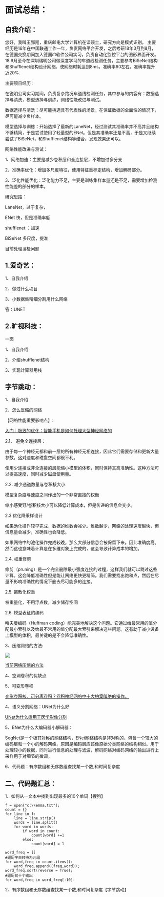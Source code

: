 面试总结：
====================================


自我介绍：
-----------

您好，我叫王郅翔，重庆邮电大学计算机在读硕士，研究方向是模式识别。
主要经历是16年在中国联通工作一年，负责网络平台开发，之后考研18年3月到8月，在德国交换期间加入德国ift软件公司实习，负责自动化监控平台的图形界面开发。
18.9月至今在深圳瑞明公司做深度学习的车道线检测任务，主要参考BiSeNet结构和Shufflenet结构设计网络，使网络时耗达到8ms。准确率90左右。准确率提升近20%.


主要项目经历：

在锐明公司实习期间，负责复杂路况车道线检测任务，其中参与的内容有：数据选择与清洗，模型选择与训练，网络性能改进与测试。

数据选择与清洗：尽可能挑选具有代表性的场景，在保证数据的全面性的情况下，尽可能减少负样本。

模型选择与训练：开始选择了最新的LaneNet，经过测试其准确率并不高并且结构不够精简，于是尝试使用了轻量型的ENet。但是其准确率还是不高，于是又继续尝试了BiSeNet，和Shufflenet结构等结合，发现效果还可以。

网络性能改进与测试：

1、网络加速：主要是减少卷积层和全连接层，不增加过多分支

2、准确率优化：增加多尺度特征，使用特征重标定结构，增加解码部分。

3、泛化性能优化：泛化能力不足，主要是训练集样本量还是不足，需要增加检测性能差的部分的样本。




研究思路：

LaneNet，过于复杂，

ENet 快，但是准确率低

shufflenet ：加速

BiSeNet 多尺度，提准

目前处理误检问题


1.爱奇艺：
-------------------------------------

1、自我介绍

2、做过什么项目

3、小数据集精细分割用什么网络

答：UNET


2.旷视科技：
-------------------------------------

一面

1、自我介绍

2、介绍shufflenet结构

3、实现计算器用栈



字节跳动：
---------------------------------

1、自我介绍

2、怎么压缩的网络



【网络性能重要影响点】：

[入门｜极致的优化：智能手机是如何处理大型神经网络的](http://baijiahao.baidu.com/s?id=1599725448621187064&wfr=spider&for=pc)

2.1、 避免全连接层：

由于每一个神经元都和前一层的所有神经元相连接，因此它们需要存储和更新大量参数，这对速度和磁盘空间都很不利。

使用少连接或非全连接的层能缩小模型的体积，同时保持其高准确性。这种方法可以提高速度，同时减少磁盘使用量。

2.2. 减少通道数量与卷积核大小

模型复杂度与速度之间作出的一个非常直接的权衡

缩小感受野/卷积核大小可以降低计算成本，但是传递的信息会变少。

2.3 优化降采样设计

如果池化操作较早完成，数据的维数会减少。维数越少，网络的处理速度越快，但信息量会减少，准确性也会降低。

如果网络中的池化操作完成较晚，那么大部分信息会被保留下来，因此准确度高。然而这也意味着计算是在多维对象上完成的，这会导致计算成本的增加。

2.4. 权重修剪

修剪（pruning）是一个完全删除最小强度连接的过程，这样我们就可以跳过这些计算。这会降低准确性但是能让网络更快更精简。我们需要找出饱和点，然后在尽量不影响准确性的情况下删去尽可能多的连接。

2.5. 离散化权重

权重量化，不用浮点数，减少储存空间

2.6. 模型表征的编码

哈夫曼编码（Huffman coding）能完美地解决这个问题。它通过给最常用的值分配最小索引以及给最不常用的值分配最大索引来解决这些问题。这有助于减小设备上模型的体积，最关键的是不会降低准确性。



3、压缩网络的方法:

![](http://5b0988e595225.cdn.sohucs.com/images/20180424/e0c25317aa744b4ca822418349d02063.jpeg)



[当前网络压缩的方法](https://www.sohu.com/a/229279060_500659)

4、空洞卷积的优缺点

5、可变形卷积

[变形卷积核、可分离卷积？卷积神经网络中十大拍案叫绝的操作。](https://www.leiphone.com/news/201708/0rQBSwPO62IBhRxV.html)

4、语义分割网络：UNet为什么好

[UNet为什么适用于医学影像分割](https://www.zhihu.com/question/269914775)

5、ENet为什么大编码器小解码器：

SegNet是一个极其对称的网络结构，ENet网络结构是非对称的，包含一个较大的编码层和一个小的解码网络。原因是编码层应该像原始分类网络的结构相似。用于处理较小的数据，同时进行信息的处理与滤波，解码网络对编码网络的输出进行上采样用于对细节的微调。

6、代码题：有序数组和无序数组查找某一个数,和时间复杂度



二、代码题汇总：
--------------------------------------------------------------------------------

1、如何从一文本中找到出现最多的10个单词【搜狗】

```  
f = open("c:\\emma.txt");
count = {}
for line in f:
    line = line.strip()
    words = line.split()
    for word in words:
        if word in count:
            count[word] +=1
        else:
            count[word] = 1
 
word_freq = []
#遍历字典转换为元组
for word,freq in count.items():
    word_freq.append((freq,word));
word_freq.sort(reverse = True);
#遍历前十个输出
for word,freq in word_freq[:10]:

```

2、有序数组和无序数组查找某一个数,和时间复杂度【字节跳动】
